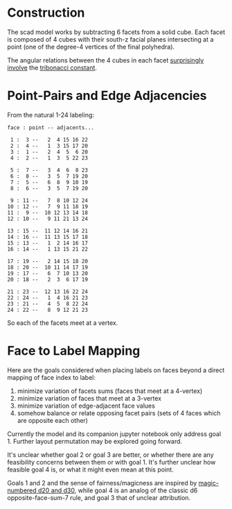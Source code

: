 # Construction

The scad model works by subtracting 6 facets from a solid cube.
Each facet is composed of 4 cubes with their south-z facial planes intersecting
at a point (one of the degree-4 vertices of the final polyhedra).

The angular relations between the 4 cubes in each facet [surprisingly
involve][wolfram_pentico] the [tribonacci constant][wiki_trib].

# Point-Pairs and Edge Adjacencies

From the natural 1-24 labeling:

    face : point -- adjacents...

     1 :  3 --   2  4 15 16 22
     2 :  4 --   1  3 15 17 20
     3 :  1 --   2  4  5  6 20
     4 :  2 --   1  3  5 22 23

     5 :  7 --   3  4  6  8 23
     6 :  8 --   3  5  7 19 20
     7 :  5 --   6  8  9 10 19
     8 :  6 --   3  5  7 19 20

     9 : 11 --   7  8 10 12 24
    10 : 12 --   7  9 11 18 19
    11 :  9 --  10 12 13 14 18
    12 : 10 --   9 11 21 13 24

    13 : 15 --  11 12 14 16 21
    14 : 16 --  11 13 15 17 18
    15 : 13 --   1  2 14 16 17
    16 : 14 --   1 13 15 21 22

    17 : 19 --   2 14 15 18 20
    18 : 20 --  10 11 14 17 19
    19 : 17 --   6  7 10 13 20
    20 : 18 --   2  3  6 17 19

    21 : 23 --  12 13 16 22 24
    22 : 24 --   1  4 16 21 23
    23 : 21 --   4  5  8 22 24
    24 : 22 --   8  9 12 21 23


So each of the facets meet at a vertex.

# Face to Label Mapping

Here are the goals considered when placing labels on faces beyond a direct
mapping of face index to label:

1. minimize variation of facets sums (faces that meet at a 4-vertex)
2. minimize variation of faces that meet at a 3-vertex
3. minimize variation of edge-adjacent face values
4. somehow balance or relate opposing facet pairs (sets of 4 faces which are opposite each other)

Currently the model and its companion jupyter notebook only address goal 1.
Further layout permutation may be explored going forward.

It's unclear whether goal 2 or goal 3 are better, or whether there are any
feasibility concerns between them or with goal 1. It's further unclear how
feasible goal 4 is, or what it might even mean at this point.

Goals 1 and 2 and the sense of fairness/magicness are inspired by [magic-numbered d20 and d30][magic_d230],
while goal 4 is an analog of the classic d6 opposite-face-sum-7 rule,
and goal 3 that of unclear attribution.

[magic_d230]: https://www.mathartfun.com/thedicelab.com/BalancedStdPoly.html
[wiki_trib]: https://en.wikipedia.org/wiki/Generalizations_of_Fibonacci_numbers#Tribonacci_numbers
[wolfram_pentico]: https://mathworld.wolfram.com/PentagonalIcositetrahedron.html
